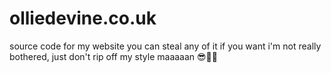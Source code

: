 # olliedevine.co.uk
source code for my website
you can steal any of it if you want i'm not really bothered, just don't rip off my style maaaaan 😎🏄‍♂️
